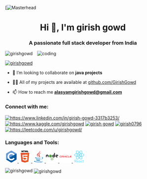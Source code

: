 
[![Masterhead](https://media.licdn.com/dms/image/D5612AQEZ2Cd1DmafpQ/article-cover_image-shrink_600_2000/0/1699194763604?e=2147483647&v=beta&t=QscK67QY6r974hvJr6zTTJRMl0_LCZd4YjfQ6OVs5Ww)
<h1 align="center">Hi 👋, I'm girish gowd</h1>
<h3 align="center">A passionate full stack developer from India</h3>
<img align="right" alt="coding" width="400" src="https://cdn.dribbble.com/users/1162077/screenshots/3848914/programmer.gif>

<p align="left"> <img src="https://komarev.com/ghpvc/?username=girishgowd&label=Profile%20views&color=0e75b6&style=flat" alt="girishgowd" /> </p>

<p align="left"> <a href="https://github.com/ryo-ma/github-profile-trophy"><img src="https://github-profile-trophy.vercel.app/?username=girishgowd" alt="girishgowd" /></a> </p>

- 👯 I’m looking to collaborate on **java projects**

- 👨‍💻 All of my projects are available at [github.com/GirishGowd](github.com/GirishGowd)

- 📫 How to reach me **alasyamgirishgowd@gmail.com**

<h3 align="left">Connect with me:</h3>
<p align="left">
<a href="https://linkedin.com/in/https://www.linkedin.com/in/girish-gowd-3317b3253/" target="blank"><img align="center" src="https://raw.githubusercontent.com/rahuldkjain/github-profile-readme-generator/master/src/images/icons/Social/linked-in-alt.svg" alt="https://www.linkedin.com/in/girish-gowd-3317b3253/" height="30" width="40" /></a>
<a href="https://kaggle.com/https://www.kaggle.com/girishgowd" target="blank"><img align="center" src="https://raw.githubusercontent.com/rahuldkjain/github-profile-readme-generator/master/src/images/icons/Social/kaggle.svg" alt="https://www.kaggle.com/girishgowd" height="30" width="40" /></a>
<a href="https://fb.com/girish gowd" target="blank"><img align="center" src="https://raw.githubusercontent.com/rahuldkjain/github-profile-readme-generator/master/src/images/icons/Social/facebook.svg" alt="girish gowd" height="30" width="40" /></a>
<a href="https://instagram.com/girish0796" target="blank"><img align="center" src="https://raw.githubusercontent.com/rahuldkjain/github-profile-readme-generator/master/src/images/icons/Social/instagram.svg" alt="girish0796" height="30" width="40" /></a>
<a href="https://www.leetcode.com/https://leetcode.com/u/girishgowd/" target="blank"><img align="center" src="https://raw.githubusercontent.com/rahuldkjain/github-profile-readme-generator/master/src/images/icons/Social/leet-code.svg" alt="https://leetcode.com/u/girishgowd/" height="30" width="40" /></a>
</p>

<h3 align="left">Languages and Tools:</h3>
<p align="left"> <a href="https://www.cprogramming.com/" target="_blank" rel="noreferrer"> <img src="https://raw.githubusercontent.com/devicons/devicon/master/icons/c/c-original.svg" alt="c" width="40" height="40"/> </a> <a href="https://www.w3.org/html/" target="_blank" rel="noreferrer"> <img src="https://raw.githubusercontent.com/devicons/devicon/master/icons/html5/html5-original-wordmark.svg" alt="html5" width="40" height="40"/> </a> <a href="https://www.java.com" target="_blank" rel="noreferrer"> <img src="https://raw.githubusercontent.com/devicons/devicon/master/icons/java/java-original.svg" alt="java" width="40" height="40"/> </a> <a href="https://nodejs.org" target="_blank" rel="noreferrer"> <img src="https://raw.githubusercontent.com/devicons/devicon/master/icons/nodejs/nodejs-original-wordmark.svg" alt="nodejs" width="40" height="40"/> </a> <a href="https://www.oracle.com/" target="_blank" rel="noreferrer"> <img src="https://raw.githubusercontent.com/devicons/devicon/master/icons/oracle/oracle-original.svg" alt="oracle" width="40" height="40"/> </a> <a href="https://reactjs.org/" target="_blank" rel="noreferrer"> <img src="https://raw.githubusercontent.com/devicons/devicon/master/icons/react/react-original-wordmark.svg" alt="react" width="40" height="40"/> </a> </p>

<p><img align="left" src="https://github-readme-stats.vercel.app/api/top-langs?username=girishgowd&show_icons=true&locale=en&layout=compact" alt="girishgowd" /></p>

<p>&nbsp;<img align="center" src="https://github-readme-stats.vercel.app/api?username=girishgowd&show_icons=true&locale=en" alt="girishgowd" /></p>

